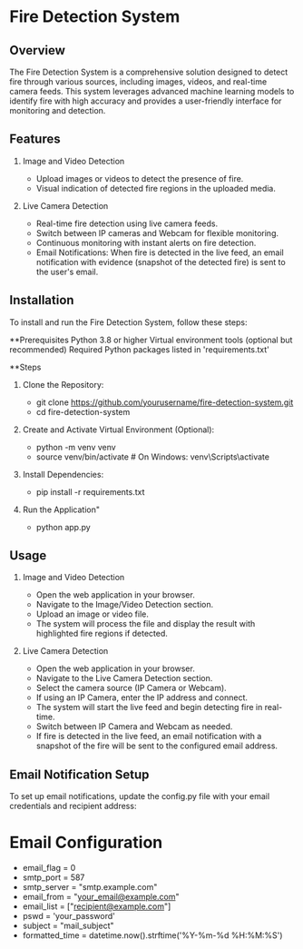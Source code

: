 # Fire Detection System

## Overview
The Fire Detection System is a comprehensive solution designed to detect fire through various sources, including images, videos, and real-time camera feeds. This system leverages advanced machine learning models to identify fire with high accuracy and provides a user-friendly interface for monitoring and detection.

## Features
1. Image and Video Detection
     - Upload images or videos to detect the presence of fire.
     - Visual indication of detected fire regions in the uploaded media.

2. Live Camera Detection
     - Real-time fire detection using live camera feeds.
     - Switch between IP cameras and Webcam for flexible monitoring.
     - Continuous monitoring with instant alerts on fire detection.
     - Email Notifications: When fire is detected in the live feed, an email notification with evidence (snapshot of the detected fire) is sent to the user's email.
  
## Installation
To install and run the Fire Detection System, follow these steps:

**Prerequisites
Python 3.8 or higher
Virtual environment tools (optional but recommended)
Required Python packages listed in 'requirements.txt'

**Steps
1. Clone the Repository:
   - git clone https://github.com/yourusername/fire-detection-system.git
   - cd fire-detection-system
   
2. Create and Activate Virtual Environment (Optional):
   - python -m venv venv
   - source venv/bin/activate  # On Windows: venv\Scripts\activate

3. Install Dependencies:
   - pip install -r requirements.txt

4. Run the Application"
   - python app.py

## Usage
1. Image and Video Detection
    - Open the web application in your browser.
    - Navigate to the Image/Video Detection section.
    - Upload an image or video file.
    - The system will process the file and display the result with highlighted fire regions if detected.

2. Live Camera Detection
    - Open the web application in your browser.
    - Navigate to the Live Camera Detection section.
    - Select the camera source (IP Camera or Webcam).
    - If using an IP Camera, enter the IP address and connect.
    - The system will start the live feed and begin detecting fire in real-time.
    - Switch between IP Camera and Webcam as needed.
    - If fire is detected in the live feed, an email notification with a snapshot of the fire will be sent to the configured email address.

## Email Notification Setup
To set up email notifications, update the config.py file with your email credentials and recipient address:

# Email Configuration
- email_flag = 0
- smtp_port = 587
- smtp_server = "smtp.example.com"
- email_from = "your_email@example.com"
- email_list = ["recipient@example.com"]
- pswd = 'your_password'
- subject = "mail_subject"
- formatted_time = datetime.now().strftime('%Y-%m-%d %H:%M:%S')
